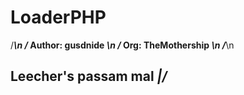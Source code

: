 # LoaderPHP
/*************************************\n
/* Author: gusdnide                  *\n
/* Org: TheMothership                *\n
/*************************************\n
## Leecher's passam mal _\|/_
